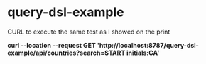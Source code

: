 # query-dsl-example
CURL to execute the same test as I showed on the print

**curl --location --request GET 'http://localhost:8787/query-dsl-example/api/countries?search=START initials:CA'**